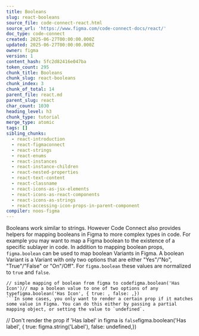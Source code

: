 ```yaml
---
title: Booleans
slug: react-booleans
source_file: code-connect-react.html
source_url: 'https://www.figma.com/code-connect-docs/react/'
doc_type: code-connect
created: 2025-06-27T00:00:00.000Z
updated: 2025-06-27T00:00:00.000Z
owner: figma
version: 1
content_hash: 5fc2d82416e047ba
token_count: 295
chunk_title: Booleans
chunk_slug: react-booleans
chunk_index: 3
chunk_of_total: 14
parent_file: react.md
parent_slug: react
char_count: 1030
heading_level: h3
chunk_type: tutorial
merge_type: atomic
tags: []
sibling_chunks:
  - react-introduction
  - react-figmaconnect
  - react-strings
  - react-enums
  - react-instances
  - react-instance-children
  - react-nested-properties
  - react-text-content
  - react-classname
  - react-icons-as-jsx-elements
  - react-icons-as-react-components
  - react-icons-as-strings
  - react-accessing-icon-props-in-parent-component
compiler: noos-figma
---
```


Booleans work similar to strings. However Code Connect also provides helpers for mapping booleans in Figma to more complex types in code. For example you may want to map a Figma boolean to the existence of a specific sublayer in code. In addition to mapping boolean props, `figma.boolean` can be used to map boolean Variants in Figma. A boolean Variant is a Variant with only two options that are either "Yes"/"No", "True"/"False" or "On"/Off". For `figma.boolean` these values are normalized to `true` and `false`.

```
// simple mapping of boolean from figma to codefigma.boolean('Has Icon')// map a boolean value to one of two options of any typefigma.boolean('Has Icon', { true: , false: ,})
```In some cases, you only want to render a certain prop if it matches some value in Figma. You can do this either by passing a partial mapping object, or setting the value to `undefined`.

```
// Don't render the prop if 'Has label' in figma is `false`figma.boolean('Has label', { true: figma.string('Label'), false: undefined,})
```
